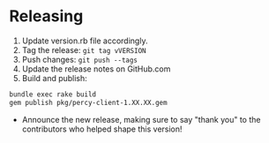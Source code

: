 # Releasing

1. Update version.rb file accordingly.
1. Tag the release: `git tag vVERSION`
1. Push changes: `git push --tags`
1. Update the release notes on GitHub.com
1. Build and publish:

```bash
bundle exec rake build
gem publish pkg/percy-client-1.XX.XX.gem
```

* Announce the new release,
   making sure to say "thank you" to the contributors
   who helped shape this version!
